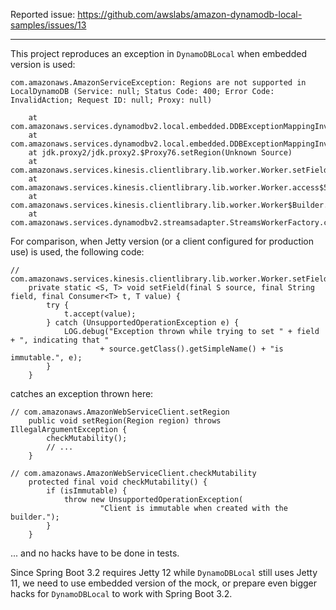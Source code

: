 Reported issue: https://github.com/awslabs/amazon-dynamodb-local-samples/issues/13

---

This project reproduces an exception in `DynamoDBLocal` when embedded version is used:

```
com.amazonaws.AmazonServiceException: Regions are not supported in LocalDynamoDB (Service: null; Status Code: 400; Error Code: InvalidAction; Request ID: null; Proxy: null)

	at com.amazonaws.services.dynamodbv2.local.embedded.DDBExceptionMappingInvocationHandler.handleDynamoDBLocalServiceException(DDBExceptionMappingInvocationHandler.java:50)
	at com.amazonaws.services.dynamodbv2.local.embedded.DDBExceptionMappingInvocationHandler.invoke(DDBExceptionMappingInvocationHandler.java:126)
	at jdk.proxy2/jdk.proxy2.$Proxy76.setRegion(Unknown Source)
	at com.amazonaws.services.kinesis.clientlibrary.lib.worker.Worker.setField(Worker.java:1262)
	at com.amazonaws.services.kinesis.clientlibrary.lib.worker.Worker.access$500(Worker.java:92)
	at com.amazonaws.services.kinesis.clientlibrary.lib.worker.Worker$Builder.build(Worker.java:1477)
	at com.amazonaws.services.dynamodbv2.streamsadapter.StreamsWorkerFactory.createDynamoDbStreamsWorker(StreamsWorkerFactory.java:165)
```

For comparison, when Jetty version (or a client configured for production use) is used, the following code:

```
// com.amazonaws.services.kinesis.clientlibrary.lib.worker.Worker.setField
    private static <S, T> void setField(final S source, final String field, final Consumer<T> t, T value) {
        try {
            t.accept(value);
        } catch (UnsupportedOperationException e) {
            LOG.debug("Exception thrown while trying to set " + field + ", indicating that "
                    + source.getClass().getSimpleName() + "is immutable.", e);
        }
    }
```

catches an exception thrown here:

```
// com.amazonaws.AmazonWebServiceClient.setRegion
    public void setRegion(Region region) throws IllegalArgumentException {
        checkMutability();
        // ...
    }

// com.amazonaws.AmazonWebServiceClient.checkMutability
    protected final void checkMutability() {
        if (isImmutable) {
            throw new UnsupportedOperationException(
                    "Client is immutable when created with the builder.");
        }
    }
```

... and no hacks have to be done in tests.

Since Spring Boot 3.2 requires Jetty 12 while `DynamoDBLocal` still uses Jetty 11, we need to use embedded version of the mock, or prepare even bigger hacks for `DynamoDBLocal` to work with Spring Boot 3.2.
